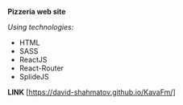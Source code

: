 **Pizzeria web site**

*Using technologies:*
- HTML
- SASS
- ReactJS
- React-Router
- SplideJS

**LINK**
[https://david-shahmatov.github.io/KavaFm/]

